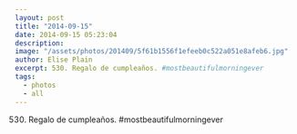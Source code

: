 ```yaml
---
layout: post
title: "2014-09-15"
date: 2014-09-15 05:23:04
description: 
image: "/assets/photos/201409/5f61b1556f1efeeb0c522a051e8afeb6.jpg"
author: Elise Plain
excerpt: 530. Regalo de cumpleaños. #mostbeautifulmorningever
tags: 
  - photos
  - all
---
```


530. Regalo de cumpleaños. #mostbeautifulmorningever
<p></p>
